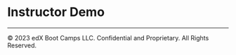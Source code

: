 # Instructor Demo

---

© 2023 edX Boot Camps LLC. Confidential and Proprietary. All Rights Reserved.
